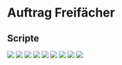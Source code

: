 # Auftrag Freifächer
## Scripte
![](subquery_pic/ff1.jpg) 
![](subquery_pic/ff2.jpg) 
![](subquery_pic/ff3.jpg) 
![](subquery_pic/ff4.jpg) 
![](subquery_pic/ff5.jpg) 
![](subquery_pic/ff6.jpg) 
![](subquery_pic/ff7.jpg) 
![](subquery_pic/ff8.jpg) 
![](subquery_pic/ff9.jpg) 


